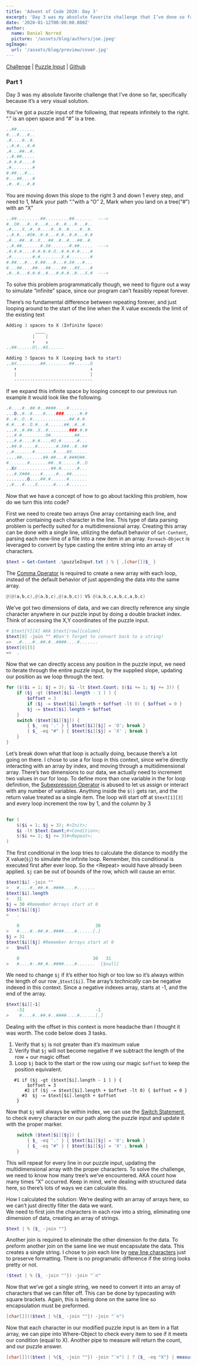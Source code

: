 ```yaml
---
title: 'Advent of Code 2020: Day 3'
excerpt: 'Day 3 was my absolute favorite challenge that I’ve done so far, specifically because it’s a very visual solution.'
date: '2020-01-12T00:00:00.000Z'
author:
  name: Daniel Norred
  picture: '/assets/blog/authors/joe.jpeg'
ogImage:
  url: '/assets/blog/preview/cover.jpg'
---
```

[Challenge][1] | [Puzzle Input][2] | [Github][3]

### Part 1
Day 3 was my absolute favorite challenge that I’ve done so far, specifically because it’s a very visual solution. 

You’ve got a puzzle input of the following, that repeats infinitely to the right. “.” is an open space and “#” is a tree.
```powershell
..##.......
#...#...#..
.#....#..#.
..#.#...#.#
.#...##..#.
..#.##.....
.#.#.#....#
.#........#
#.##...#...
#...##....#
.#..#...#.#
```
You are moving down this slope to the right 3 and down 1 every step, and need to 
1, Mark your path “.”with a “O”
2, Mark when you land on a tree(“#”) with an “X”

```powershell
..##.........##.........##.......  --->
#..O#...#..#...#...#..#...#...#..
.#....X..#..#....#..#..#....#..#.
..#.#...#O#..#.#...#.#..#.#...#.#
.#...##..#..X...##..#..#...##..#.
..#.##.......#.X#.......#.##.....  --->
.#.#.#....#.#.#.#.O..#.#.#.#....#
.#........#.#........X.#........#
#.##...#...#.##...#...#.X#...#...
#...##....##...##....##...#X....#
.#..#...#.#.#..#...#.#.#..#...X.#  --->
```
To solve this problem programmatically though, we need to figure out a way to simulate “infinite” space, since our program can’t feasibly repeat forever. 

There’s no fundamental difference between repeating forever, and just looping around to the start of the line when the X value exceeds the limit of the existing text
```powershell
Adding 3 spaces to X (Infinite Space)
           ____   
          |    |
          ↑    ↓
..##......O|..#X......

Adding 3 Spaces to X (Looping back to start)
..#X.........##.........##......O
   ↑                            ↓
   |                            |
   ------------------------------
```

If we expand this infinite space by looping concept to our previous run example it would look like the following. 
```powershell
.#....#..##.#..####....#.......
...O..#..#....#....###......#.#
#..#..O..#..............##.#.#.
#.#...#..O.#...#......##..#..#.
...#..#.##..X..#........###.#.#
...#.#.........O#.........##...
...#.#....#.#....#O.#......#...
..##.#.....#.......#.X##..#..##
..#.......#.......#....#X......
....##........##.##...#.###O##.
#.......#.......##..#......#..O
..X#.............##.#......#...
...#.X###....#.....#...##......
........O....##.#......#.......
..#...#....X......#....#.......
```

Now that we have a concept of how to go about tackling this problem, how do we turn this into code?

First we need to create two arrays One array containing each line, and another containing each character in the line. This type of data parsing problem is perfectly suited for a multidimensional array.    Creating this array can be done with a single line, utilizing the default behavior of `Get-Content`, parsing each new-line of a file into a new item in an array. `Foreach-Object` is leveraged to convert  by type casting the entire string into an array of characters. 

```powershell
$text = Get-Content .\puzzleInput.txt | % { ,[char[]]$_ }
```

 The [Comma Operator][4] is required to create a new array with each loop, instead of the default behavior of  just appending  the data into the same array.
```powershell
@(@(a,b,c),@(a,b,c),@(a,b,c)) VS @(a,b,c,a,b,c,a,b,c)
```

We’ve got two dimensions of data, and we can directly reference any single character anywhere in our puzzle input by doing a double bracket index. Think of accessing the X,Y coordinates of the puzzle input.
```powershell
# $text[Y][X] AKA $text[row][column]
$text[0] -join "" #Don't forget to convert back to a string!
=>	.#....#..##.#..####....#.......
$text[0][5]
=>	.
```

Now that we can directly access any position in the puzzle input, we need to iterate through the entire puzzle input, by the supplied slope, updating our position as we loop through the text.
```powershell
for ($($i = 1; $j = 3); $i -lt $text.Count; $($i += 1; $j += 3)) {
    if ($j -gt ($text[$i].length - 1 ) ) {
        $offset = 3
        if ($j -= $text[$i].length + $offset -lt 0) { $offset = 0 }
        $j -= $text[$i].length + $offset
    }
    switch ($text[$i][$j]) {
        { $_ -eq '.' } { $text[$i][$j] = 'O'; break }
        { $_ -eq "#" } { $text[$i][$j] = 'X' ; break }
    }
}
```

Let’s break down what that loop is actually doing, because there’s a lot going on there. 
 I chose to use a for loop in this context, since we’re directly interacting with an array by index, and moving through a multidimensional array. 
 There’s two dimensions to our data, we actually need to increment two values in our for loop.  To define more than one variable in the for loop definition, the [Subexpression Operator][5] is abused to let us assign or interact with any number of variables. Anything inside the `$()` gets ran, and the return value treated as a single item. The loop will start off at `$text[1][3]` and every loop increment the row by 1, and the column by 3
```powershell
  
for (
	$($i = 1; $j = 3); #<Init>;
	$i -lt $text.Count;#<Condition>;
	$($i += 1; $j += 3)#<Repeat>;
) 
```

The first conditional in the loop tries to calculate the distance to modify the X value(`$j`) to simulate the infinite loop. Remember, this conditional is executed first after ever loop. So the \<Repeat\> would have already been applied. `$j` can be out of bounds of the row, which will cause an error.  

```powershell
$text[$i] -join ""
>	#....#..##.#..####....#.......
$text[$i].length
>	31
$j = 30 #Remember Arrays start at 0
$text[$i][$j]
>	.

	0                             30
>	#....#..##.#..####....#......[.]
$j = 31
$text[$i][$j] #Remember Arrays start at 0
>	$null

	0                            30   31
>	#....#..##.#..####....#.......  [$null]

```
We need to change `$j` if it’s either too high or too low so it’s always within the length of our row ,`$text[$i]`.   The array’s *technically* can be negative indexed in this context. Since a negative indexes array, starts at -1, and the end of the array.    

```powershell
$text[$i][-1]
	-31                           -1
>	 #....#..##.#..####....#......[.]

```
Dealing with the offset in this context is more headache than I thought it was  worth.  The code below does 3 tasks.
1. Verify that `$j` is not greater than it’s maximum value
2. Verify that `$j` will not become negative if we subtract the length of the row + our magic offset
3. Loop `$j` back to the start or the row using our magic `$offset` to keep the position equivalent.
```
   #1 if ($j -gt ($text[$i].length - 1 ) ) {
        $offset = 3
       #2 if ($j -= $text[$i].length + $offset -lt 0) { $offset = 0 }
      #3  $j -= $text[$i].length + $offset
    }
```

Now that `$j` will always be within index, we can use the [Switch Statement ][6] to check every character on our path along the puzzle input and update it with the proper marker.
```powershell
    switch ($text[$i][$j]) {
        { $_ -eq '.' } { $text[$i][$j] = 'O'; break }
        { $_ -eq "#" } { $text[$i][$j] = 'X' ; break }
    }
```
This will repeat  for every line in our puzzle input, updating the multidimensional array with the proper characters.  To solve the challenge,  we need to know how many tree’s we’ve encountered. AKA count how many times “X” occurred. Keep in mind, we’re dealing with structured data here, so there’s lots of ways we can calculate this. 

How I calculated the solution:
We’re dealing with an array of arrays here, so we can’t just directly filter the data we want.  
We need to first join the characters in each row into a string, eliminating one dimension of data, creating an array of strings.
```powershell
$text | % {$_ -join ""}
```
Another join is required to eliminate the other dimension fo the data. To preform another join on the same line we must encapsulate the data.  This creates a single string. I chose to join each line by [new line characters][7] just to preserve formatting. There is no programatic difference if the string looks pretty or not.
```powershell
($text | % {$_ -join ""}) -join "`n"
```

Now that we’ve got a single string, we need to convert it into an array of characters that we can filter off. This can be done by typecasting with square brackets. Again, this is being done on the same line so encapsulation must be preformed.
```powershell
[char[]](($text | %{$_ -join ""}) -join "`n") 
```

Now that each character in our modified puzzle input is an item in a flat array, we can pipe into Where-Object to check every item to see if it meets our condition (equal to X).  Another pipe to measure will return the count, and our puzzle answer.
```powershell
[char[]](($text | %{$_ -join ""}) -join "`n") | ? {$_ -eq "X"} | measure
```


[1]:	https://adventofcode.com/2020/day/3
[2]:	https://raw.githubusercontent.com/MinisculeGirraffe/AdventOfCode2020/main/Day%203/puzzleInput.txt
[3]:	https://github.com/MinisculeGirraffe/AdventOfCode2020/tree/main/Day%203
[4]:	https://docs.microsoft.com/en-us/powershell/module/microsoft.powershell.core/about/about_operators?view=powershell-7.1&viewFallbackFrom=powershell-6#comma-operator-
[5]:	https://docs.microsoft.com/en-us/powershell/module/microsoft.powershell.core/about/about_operators?view=powershell-7.1#subexpression-operator--
[6]:	https://docs.microsoft.com/en-us/powershell/module/microsoft.powershell.core/about/about_switch?view=powershell-7.1
[7]:	https://en.wikipedia.org/wiki/Newline